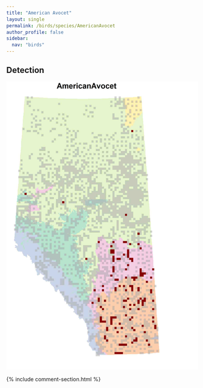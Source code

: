 ```yaml
---
title: "American Avocet"
layout: single
permalink: /birds/species/AmericanAvocet
author_profile: false
sidebar:
  nav: "birds"
---
```


<h2>Detection</h2>

![](/assets/images/birds/AmericanAvocet/det.jpg)

{% include comment-section.html %}
